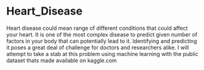 # Heart_Disease
Heart disease could mean range of different conditions that could affect your heart. It is one of the most complex disease to predict given number of factors in your body that can potentially lead to it. Identifying and predicting it poses a great deal of challenge for doctors and researchers alike. I will attempt to take a stab at this problem using machine learning with the public dataset thats made available on kaggle.com
